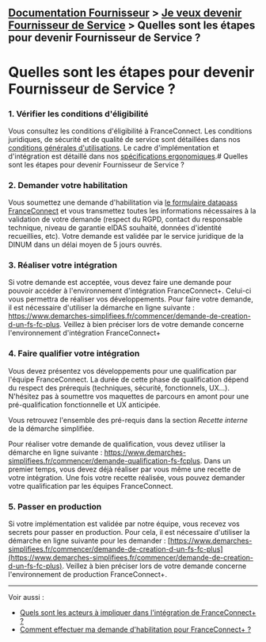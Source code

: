 [Documentation Fournisseur](../README.md) > [Je veux devenir Fournisseur de Service](../README.md#je-veux-devenir-fournisseur-de-service) > Quelles sont les étapes pour devenir Fournisseur de Service ? 
---

# Quelles sont les étapes pour devenir Fournisseur de Service ? 

### 1. Vérifier les conditions d'éligibilité 

Vous consultez les conditions d'éligibilité à FranceConnect. Les conditions juridiques, de sécurité et de qualité de service sont détaillées dans nos 
<a href="https://partenaires.franceconnect.gouv.fr/cgu" rel="noreferrer noopener" target="_blank" title="Conditions Générales d'Utilisation FranceConnect - nouvelle fenêtre">conditions générales d'utilisations</a>. Le cadre d'implémentation et d'intégration est détaillé dans nos [spécifications ergonomiques](../technique/technique-boutons-fc.md).# Quelles sont les étapes pour devenir Fournisseur de Service ? 


### 2. Demander votre habilitation 

Vous soumettez une demande d'habilitation  via <a href="https://datapass.api.gouv.fr/franceconnect" rel="noreferrer noopener" target="_blank" title="Datapass FranceConnect - nouvelle fenêtre">le formulaire datapass FranceConnect</a> et vous transmettez toutes les informations nécessaires à la validation de votre demande (respect du RGPD, contact du responsable technique, niveau de garantie eIDAS souhaité, données d'identité recueillies, etc). Votre demande est validée par le service juridique de la DINUM dans un délai moyen de 5 jours ouvrés.

### 3. Réaliser votre intégration

Si votre demande est acceptée, vous devez faire une demande pour pouvoir accéder à l'environnement d'intégration FranceConnect+. Celui-ci vous permettra de réaliser vos développements. Pour faire votre demande, il est nécessaire d'utiliser la démarche en ligne suivante : https://www.demarches-simplifiees.fr/commencer/demande-de-creation-d-un-fs-fc-plus. Veillez à bien préciser lors de votre demande concerne l'environnement d'intégration FranceConnect+

### 4. Faire qualifier votre intégration

Vous devez présentez vos développements pour une qualification par l'équipe FranceConnect. La durée de cette phase de qualification dépend du respect des prérequis (techniques, sécurité, fonctionnels, UX...). N'hésitez pas à soumettre vos maquettes de parcours en amont pour une pré-qualification fonctionnelle et UX anticipée. 

Vous retrouvez l'ensemble des pré-requis dans la section *Recette interne* de la démarche simplifiée.

Pour réaliser votre demande de qualification, vous devez utiliser la démarche en ligne suivante : https://www.demarches-simplifiees.fr/commencer/demande-qualification-fs-fcplus. Dans un premier temps, vous devez déjà réaliser par vous même une recette de votre intégration. Une fois votre recette réalisée, vous pouvez demander votre qualification par les équipes FranceConnect.


### 5. Passer en production 

Si votre implémentation est validée par notre équipe, vous recevez vos secrets pour passer en production. Pour cela, il est nécessaire d'utiliser la démarche en ligne suivante pour les demander : [https://www.demarches-simplifiees.fr/commencer/demande-de-creation-d-un-fs-fc-plus](https://www.demarches-simplifiees.fr/commencer/demande-de-creation-d-un-fs-fc-plus). Veillez à bien préciser lors de votre demande concerne l'environnement de production FranceConnect+.

---

Voir aussi : 
- [Quels sont les acteurs à impliquer dans l'intégration de FranceConnect+ ?](pilotage-demarches-acteurs.md)
- [Comment effectuer ma demande d'habilitation pour FranceConnect+ ?](../projet/projet-datapass.md)
